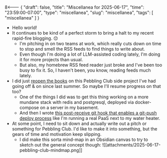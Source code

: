8<--- { "draft": false, "title": "Miscellanea for 2025-06-17", "time": "23:59:00-07:00", "type": "miscellanea", "slug": "miscellanea", "tags": [ "miscellanea" ] }

- Hello world!
- It continues to be kind of a perfect storm to bring a halt to my recent rapid-fire blogging. 😔
	- I'm pitching in on two teams at work, which really cuts down on time to stop and smell the RSS feeds to find things to write about.
	- Even though I'm doing a lot of LLM-assisted coding lately, I'm doing it for more projects than usual.
	- But also, my homebrew RSS feed reader just broke and I've been too busy to fix it. So, I haven't been, you know, reading feeds much lately.
- I did just [reopen the books](https://github.com/lmorchard/pebbling-club/pull/239) on this Pebbling Club side project I've had going off & on since last summer. So maybe I'll resume progress on that too?
	- One of the things I did was to get this thing working on a more mundane stack with redis and postgresql, deployed via docker-compose on a server in my basement.
	- And then I wrote [this post-receive git hook that enables a git-push deploy process](https://github.com/lmorchard/pebbling-club/blob/main/docker/compose/post-receive) like I'm running a real PaaS next to my water heater.
- At some point, I need to sit down and actually write out a pitch or something for Pebbling Club. I'd like to make it into something, but the gears of time and motivation keep slipping.
	- I did make this sorta mind-map in an Obsidian canvas to try to sketch out the general concept though: ![[attachments/2025-06-17-pebbling-club-mindmap.png]]

